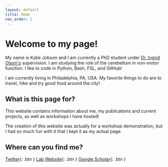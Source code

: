 ```yaml
---
layout: default
title: Home
nav_order: 1
---
```


# Welcome to my page!

My name is Katie Jobson and I am currently a PhD student under [Dr. Ingrid Olson's](https://sites.temple.edu/cnltu/ingrid-olson-phd/) supervision. I am studying the role of the cerebellum in non-motor function. I like to code in Python, Bash, FSL, and GitHub!

I am currently living in Philadelphia, PA, USA. My favorite things to do are to travel, hike and try good food around the city!

## What is this page for?

This website contains information about me, my publications and current projects, as well as workshops I have hosted!

The creation of this website was actually for a workshop demonstration, but I had so much fun with it that I kept it as my actual page.

## Where can you find me?

[Twitter](https://twitter.com/KatieJobson1){: .btn }
[Lab Website](https://sites.temple.edu/cnltu/){: .btn }
[Google Scholar](https://scholar.google.com/citations?hl=en&user=8IMopbIAAAAJ){: .btn }

